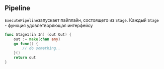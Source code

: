 ## Pipeline

`ExecutePipeline`запускает пайплайн,
состоящего из `Stage`.
Каждый `Stage` - функция удовлетворяющая интерфейсу

```go
func Stage1(in In) (out Out) {
    out := make(chan any)
    go func() {
        // do something..
    }()
    return out
}
```